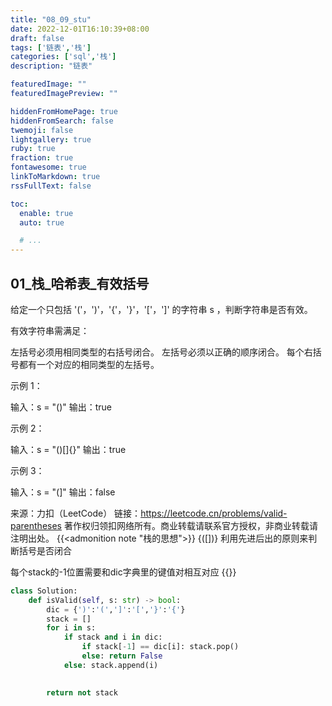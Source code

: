 ```yaml
---
title: "08_09_stu"
date: 2022-12-01T16:10:39+08:00
draft: false
tags: ['链表','栈']
categories: ['sql','栈']
description: "链表"

featuredImage: ""
featuredImagePreview: ""

hiddenFromHomePage: true
hiddenFromSearch: false
twemoji: false
lightgallery: true
ruby: true
fraction: true
fontawesome: true
linkToMarkdown: true
rssFullText: false

toc:
  enable: true
  auto: true

  # ...
---
```


<!--more-->
## 01_栈_哈希表_有效括号
给定一个只包括 '('，')'，'{'，'}'，'['，']' 的字符串 s ，判断字符串是否有效。

有效字符串需满足：

左括号必须用相同类型的右括号闭合。
左括号必须以正确的顺序闭合。
每个右括号都有一个对应的相同类型的左括号。
 

示例 1：

输入：s = "()"
输出：true

示例 2：

输入：s = "()[]{}"
输出：true

示例 3：

输入：s = "(]"
输出：false

来源：力扣（LeetCode）
链接：https://leetcode.cn/problems/valid-parentheses
著作权归领扣网络所有。商业转载请联系官方授权，非商业转载请注明出处。
{{<admonition note "栈的思想">}}
{([])} 利用先进后出的原则来判断括号是否闭合

每个stack的-1位置需要和dic字典里的键值对相互对应
{{</admonition>}}
```python
class Solution:
    def isValid(self, s: str) -> bool:
        dic = {')':'(',']':'[','}':'{'}
        stack = []
        for i in s:
            if stack and i in dic:
                if stack[-1] == dic[i]: stack.pop() 
                else: return False
            else: stack.append(i)
            

        return not stack
```
